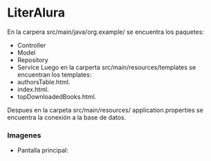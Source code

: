 # LiterAlura
En la carpera src/main/java/org.example/ se encuentra los paquetes:
- Controller
- Model
- Repository
- Service
Luego en la carperta src/main/resources/templates se encuentran los templates:
- authorsTable.html.
- index.html.
- topDownloadedBooks.html.

Despues en la carpeta src/main/resources/ application.properties se encuentra la conexión a la base de datos.
### Imagenes
- Pantalla principal:




